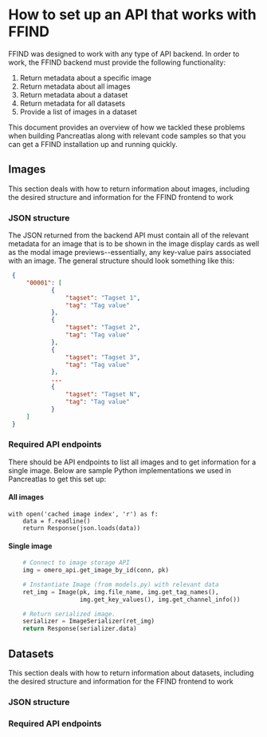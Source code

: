 # How to set up an API that works with FFIND
FFIND was designed to work with any type of API backend. In order to work, the FFIND backend must provide the following functionality:

1. Return metadata about a specific image
2. Return metadata about all images
3. Return metadata about a dataset
4. Return metadata for all datasets
5. Provide a list of images in a dataset

This document provides an overview of how we tackled these problems when building Pancreatlas along with relevant code samples so that you can get a FFIND installation up and running quickly.

## Images
This section deals with how to return information about images, including the desired structure and information for the FFIND frontend to work
### JSON structure
The JSON returned from the backend API must contain all of the relevant metadata for an image that is to be shown in the image display cards as well as the modal image previews--essentially, any key-value pairs associated with an image. The general structure should look something like this:

```json
 {
     "00001": [
            {
                "tagset": "Tagset 1",
                "tag": "Tag value"
            },
            {
                "tagset": "Tagset 2",
                "tag": "Tag value"
            },
            {
                "tagset": "Tagset 3",
                "tag": "Tag value"
            },
            ...
            {
                "tagset": "Tagset N",
                "tag": "Tag value"
            }
     ]
 }
```
### Required API endpoints
There should be API endpoints to list all images and to get information for a single image.
Below are sample Python implementations we used in Pancreatlas to get this set up:
#### All images
```
with open('cached image index', 'r') as f:
    data = f.readline()
    return Response(json.loads(data))
```

#### Single image
```python
    # Connect to image storage API
    img = omero_api.get_image_by_id(conn, pk)

    # Instantiate Image (from models.py) with relevant data
    ret_img = Image(pk, img.file_name, img.get_tag_names(),
                    img.get_key_values(), img.get_channel_info())

    # Return serialized image.
    serializer = ImageSerializer(ret_img)
    return Response(serializer.data)
```
## Datasets
This section deals with how to return information about datasets, including the desired structure and information for the FFIND frontend to work
### JSON structure

### Required API endpoints